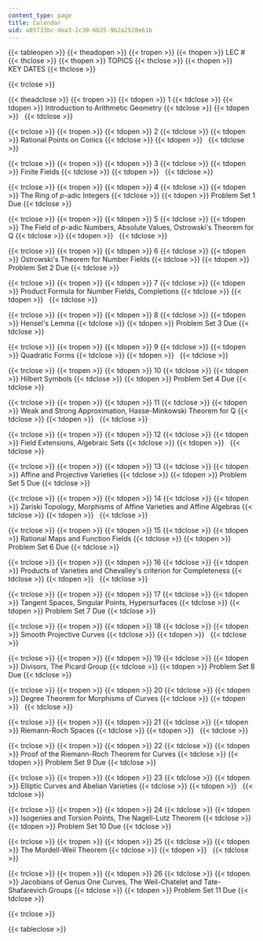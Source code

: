 ```yaml
---
content_type: page
title: Calendar
uid: a05733bc-dea3-2c30-6b25-9b2a2528e61b
---
```


{{< tableopen >}}
{{< theadopen >}}
{{< tropen >}}
{{< thopen >}}
LEC #
{{< thclose >}}
{{< thopen >}}
TOPICS
{{< thclose >}}
{{< thopen >}}
KEY DATES
{{< thclose >}}

{{< trclose >}}

{{< theadclose >}}
{{< tropen >}}
{{< tdopen >}}
1
{{< tdclose >}}
{{< tdopen >}}
Introduction to Arithmetic Geometry
{{< tdclose >}}
{{< tdopen >}}
 
{{< tdclose >}}

{{< trclose >}}
{{< tropen >}}
{{< tdopen >}}
2
{{< tdclose >}}
{{< tdopen >}}
Rational Points on Conics
{{< tdclose >}}
{{< tdopen >}}
 
{{< tdclose >}}

{{< trclose >}}
{{< tropen >}}
{{< tdopen >}}
3
{{< tdclose >}}
{{< tdopen >}}
Finite Fields
{{< tdclose >}}
{{< tdopen >}}
 
{{< tdclose >}}

{{< trclose >}}
{{< tropen >}}
{{< tdopen >}}
4
{{< tdclose >}}
{{< tdopen >}}
The Ring of _p_\-adic Integers
{{< tdclose >}}
{{< tdopen >}}
Problem Set 1 Due
{{< tdclose >}}

{{< trclose >}}
{{< tropen >}}
{{< tdopen >}}
5
{{< tdclose >}}
{{< tdopen >}}
The Field of _p_\-adic Numbers, Absolute Values, Ostrowski's Theorem for Q
{{< tdclose >}}
{{< tdopen >}}
 
{{< tdclose >}}

{{< trclose >}}
{{< tropen >}}
{{< tdopen >}}
6
{{< tdclose >}}
{{< tdopen >}}
Ostrowski's Theorem for Number Fields
{{< tdclose >}}
{{< tdopen >}}
Problem Set 2 Due
{{< tdclose >}}

{{< trclose >}}
{{< tropen >}}
{{< tdopen >}}
7
{{< tdclose >}}
{{< tdopen >}}
Product Formula for Number Fields, Completions
{{< tdclose >}}
{{< tdopen >}}
 
{{< tdclose >}}

{{< trclose >}}
{{< tropen >}}
{{< tdopen >}}
8
{{< tdclose >}}
{{< tdopen >}}
Hensel's Lemma
{{< tdclose >}}
{{< tdopen >}}
Problem Set 3 Due
{{< tdclose >}}

{{< trclose >}}
{{< tropen >}}
{{< tdopen >}}
9
{{< tdclose >}}
{{< tdopen >}}
Quadratic Forms
{{< tdclose >}}
{{< tdopen >}}
 
{{< tdclose >}}

{{< trclose >}}
{{< tropen >}}
{{< tdopen >}}
10
{{< tdclose >}}
{{< tdopen >}}
Hilbert Symbols
{{< tdclose >}}
{{< tdopen >}}
Problem Set 4 Due
{{< tdclose >}}

{{< trclose >}}
{{< tropen >}}
{{< tdopen >}}
11
{{< tdclose >}}
{{< tdopen >}}
Weak and Strong Approximation, Hasse-Minkowski Theorem for Q
{{< tdclose >}}
{{< tdopen >}}
 
{{< tdclose >}}

{{< trclose >}}
{{< tropen >}}
{{< tdopen >}}
12
{{< tdclose >}}
{{< tdopen >}}
Field Extensions, Algebraic Sets
{{< tdclose >}}
{{< tdopen >}}
 
{{< tdclose >}}

{{< trclose >}}
{{< tropen >}}
{{< tdopen >}}
13
{{< tdclose >}}
{{< tdopen >}}
Affine and Projective Varieties
{{< tdclose >}}
{{< tdopen >}}
Problem Set 5 Due
{{< tdclose >}}

{{< trclose >}}
{{< tropen >}}
{{< tdopen >}}
14
{{< tdclose >}}
{{< tdopen >}}
Zariski Topology, Morphisms of Affine Varieties and Affine Algebras
{{< tdclose >}}
{{< tdopen >}}
 
{{< tdclose >}}

{{< trclose >}}
{{< tropen >}}
{{< tdopen >}}
15
{{< tdclose >}}
{{< tdopen >}}
Rational Maps and Function Fields
{{< tdclose >}}
{{< tdopen >}}
Problem Set 6 Due
{{< tdclose >}}

{{< trclose >}}
{{< tropen >}}
{{< tdopen >}}
16
{{< tdclose >}}
{{< tdopen >}}
Products of Varieties and Chevalley's criterion for Completeness
{{< tdclose >}}
{{< tdopen >}}
 
{{< tdclose >}}

{{< trclose >}}
{{< tropen >}}
{{< tdopen >}}
17
{{< tdclose >}}
{{< tdopen >}}
Tangent Spaces, Singular Points, Hypersurfaces
{{< tdclose >}}
{{< tdopen >}}
Problem Set 7 Due
{{< tdclose >}}

{{< trclose >}}
{{< tropen >}}
{{< tdopen >}}
18
{{< tdclose >}}
{{< tdopen >}}
Smooth Projective Curves
{{< tdclose >}}
{{< tdopen >}}
 
{{< tdclose >}}

{{< trclose >}}
{{< tropen >}}
{{< tdopen >}}
19
{{< tdclose >}}
{{< tdopen >}}
Divisors, The Picard Group
{{< tdclose >}}
{{< tdopen >}}
Problem Set 8 Due
{{< tdclose >}}

{{< trclose >}}
{{< tropen >}}
{{< tdopen >}}
20
{{< tdclose >}}
{{< tdopen >}}
Degree Theorem for Morphisms of Curves
{{< tdclose >}}
{{< tdopen >}}
 
{{< tdclose >}}

{{< trclose >}}
{{< tropen >}}
{{< tdopen >}}
21
{{< tdclose >}}
{{< tdopen >}}
Riemann-Roch Spaces
{{< tdclose >}}
{{< tdopen >}}
 
{{< tdclose >}}

{{< trclose >}}
{{< tropen >}}
{{< tdopen >}}
22
{{< tdclose >}}
{{< tdopen >}}
Proof of the Riemann-Roch Theorem for Curves
{{< tdclose >}}
{{< tdopen >}}
Problem Set 9 Due
{{< tdclose >}}

{{< trclose >}}
{{< tropen >}}
{{< tdopen >}}
23
{{< tdclose >}}
{{< tdopen >}}
Elliptic Curves and Abelian Varieties
{{< tdclose >}}
{{< tdopen >}}
 
{{< tdclose >}}

{{< trclose >}}
{{< tropen >}}
{{< tdopen >}}
24
{{< tdclose >}}
{{< tdopen >}}
Isogenies and Torsion Points, The Nagell-Lutz Theorem
{{< tdclose >}}
{{< tdopen >}}
Problem Set 10 Due
{{< tdclose >}}

{{< trclose >}}
{{< tropen >}}
{{< tdopen >}}
25
{{< tdclose >}}
{{< tdopen >}}
The Mordell-Weil Theorem
{{< tdclose >}}
{{< tdopen >}}
 
{{< tdclose >}}

{{< trclose >}}
{{< tropen >}}
{{< tdopen >}}
26
{{< tdclose >}}
{{< tdopen >}}
Jacobians of Genus One Curves, The Weil-Chatelet and Tate-Shafarevich Groups
{{< tdclose >}}
{{< tdopen >}}
Problem Set 11 Due
{{< tdclose >}}

{{< trclose >}}

{{< tableclose >}}